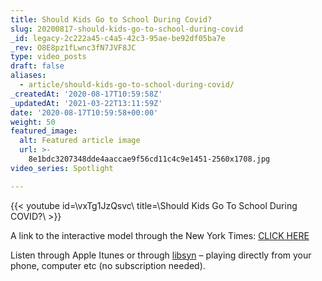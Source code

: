 ```yaml
---
title: Should Kids Go to School During Covid?
slug: 20200817-should-kids-go-to-school-during-covid
_id: legacy-2c222a45-c4a5-42c3-95ae-be92df05ba7e
_rev: O8E8pz1fLwnc3fN7JVF8JC
type: video_posts
draft: false
aliases:
  - article/should-kids-go-to-school-during-covid/
_createdAt: '2020-08-17T10:59:58Z'
_updatedAt: '2021-03-22T13:11:59Z'
date: '2020-08-17T10:59:58+00:00'
weight: 50
featured_image:
  alt: Featured article image
  url: >-
    8e1bdc3207348dde4aaccae9f56cd11c4c9e1451-2560x1708.jpg
video_series: Spotlight

---
```

{{< youtube id=\vxTg1JzQsvc\ title=\Should Kids Go To School During COVID?\ >}}

A link to the interactive model through the New York Times: [CLICK HERE](https://www.nytimes.com/interactive/2020/07/31/us/coronavirus-school-reopening-risk.html)



Listen through Apple Itunes or through [libsyn](https://smarthernews.libsyn.com/should-kids-go-to-school-during-covid) – playing directly from your phone, computer etc (no subscription needed).
